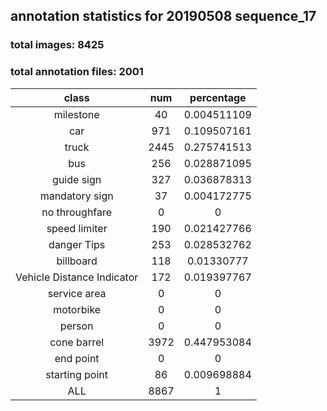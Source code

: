 ## annotation statistics for 20190508 sequence_17

### total images: 8425  
### total annotation files: 2001 

| class | num  | percentage |
| :------------: |:---------------:| :-----:|
|milestone	|40	|0.004511109|
|car	|971	|0.109507161|
|truck	|2445	|0.275741513|
|bus	|256	|0.028871095|
|guide sign	|327	|0.036878313|
|mandatory sign	|37	|0.004172775|
|no throughfare	|0	|0|
|speed limiter	|190	|0.021427766|
|danger Tips	|253	|0.028532762|
|billboard	|118	|0.01330777|
|Vehicle Distance Indicator	|172	|0.019397767|
|service area	|0	|0|
|motorbike	|0	|0|
|person	|0	|0|
|cone barrel	|3972	|0.447953084|
|end point	|0	|0|
|starting point	|86	|0.009698884|
|ALL	|8867	|1|

